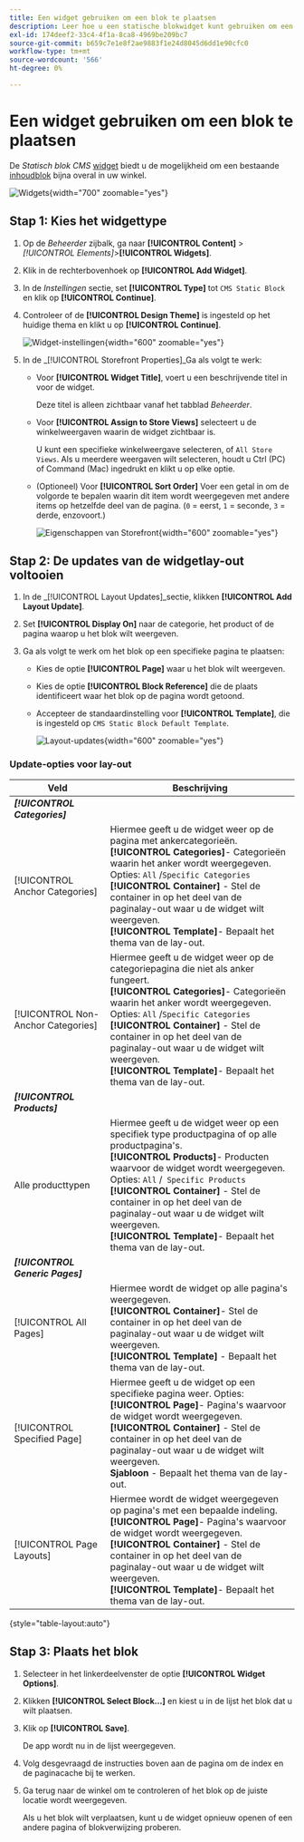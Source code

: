 ```yaml
---
title: Een widget gebruiken om een blok te plaatsen
description: Leer hoe u een statische blokwidget kunt gebruiken om een bestaande inhoud vrijwel overal in uw winkel te plaatsen.
exl-id: 174deef2-33c4-4f1a-8ca8-4969be209bc7
source-git-commit: b659c7e1e8f2ae9883f1e24d8045d6dd1e90cfc0
workflow-type: tm+mt
source-wordcount: '566'
ht-degree: 0%

---
```


# Een widget gebruiken om een blok te plaatsen

De _Statisch blok CMS_ [widget](widgets.md) biedt u de mogelijkheid om een bestaande [inhoudblok](blocks.md) bijna overal in uw winkel.

![Widgets](./assets/widgets.png){width="700" zoomable="yes"}

## Stap 1: Kies het widgettype

1. Op de _Beheerder_ zijbalk, ga naar **[!UICONTROL Content]** > _[!UICONTROL Elements]_>**[!UICONTROL Widgets]**.

1. Klik in de rechterbovenhoek op **[!UICONTROL Add Widget]**.

1. In de _Instellingen_ sectie, set **[!UICONTROL Type]** tot `CMS Static Block` en klik op **[!UICONTROL Continue]**.

1. Controleer of de **[!UICONTROL Design Theme]** is ingesteld op het huidige thema en klikt u op **[!UICONTROL Continue]**.

   ![Widget-instellingen](./assets/widget-settings.png){width="600" zoomable="yes"}

1. In de _[!UICONTROL Storefront Properties]_Ga als volgt te werk:

   - Voor **[!UICONTROL Widget Title]**, voert u een beschrijvende titel in voor de widget.

     Deze titel is alleen zichtbaar vanaf het tabblad _Beheerder_.

   - Voor **[!UICONTROL Assign to Store Views]** selecteert u de winkelweergaven waarin de widget zichtbaar is.

     U kunt een specifieke winkelweergave selecteren, of `All Store Views`. Als u meerdere weergaven wilt selecteren, houdt u Ctrl (PC) of Command (Mac) ingedrukt en klikt u op elke optie.

   - (Optioneel) Voor **[!UICONTROL Sort Order]** Voer een getal in om de volgorde te bepalen waarin dit item wordt weergegeven met andere items op hetzelfde deel van de pagina. (`0` = eerst, `1` = seconde, `3` = derde, enzovoort.)

     ![Eigenschappen van Storefront](./assets/widget-storefront-properties.png){width="600" zoomable="yes"}

## Stap 2: De updates van de widgetlay-out voltooien

1. In de _[!UICONTROL Layout Updates]_sectie, klikken **[!UICONTROL Add Layout Update]**.

1. Set **[!UICONTROL Display On]** naar de categorie, het product of de pagina waarop u het blok wilt weergeven.

1. Ga als volgt te werk om het blok op een specifieke pagina te plaatsen:

   - Kies de optie **[!UICONTROL Page]** waar u het blok wilt weergeven.

   - Kies de optie **[!UICONTROL Block Reference]** die de plaats identificeert waar het blok op de pagina wordt getoond.

   - Accepteer de standaardinstelling voor **[!UICONTROL Template]**, die is ingesteld op `CMS Static Block Default Template`.

     ![Layout-updates](./assets/widget-layout-update-home-page.png){width="600" zoomable="yes"}

### Update-opties voor lay-out

| Veld | Beschrijving |
|--- |--- |
| **_[!UICONTROL Categories]_** |  |
| [!UICONTROL Anchor Categories] | Hiermee geeft u de widget weer op de pagina met ankercategorieën.<br/>**[!UICONTROL Categories]**- Categorieën waarin het anker wordt weergegeven. Opties: `All` /`Specific Categories`<br/>**[!UICONTROL Container]** - Stel de container in op het deel van de paginalay-out waar u de widget wilt weergeven.<br/>**[!UICONTROL Template]**- Bepaalt het thema van de lay-out. |
| [!UICONTROL Non-Anchor Categories] | Hiermee geeft u de widget weer op de categoriepagina die niet als anker fungeert.<br/>**[!UICONTROL Categories]**- Categorieën waarin het anker wordt weergegeven. Opties: `All` /`Specific Categories`<br/>**[!UICONTROL Container]** - Stel de container in op het deel van de paginalay-out waar u de widget wilt weergeven.<br/>**[!UICONTROL Template]**- Bepaalt het thema van de lay-out. |
| **_[!UICONTROL Products]_** |  |
| Alle producttypen | Hiermee geeft u de widget weer op een specifiek type productpagina of op alle productpagina&#39;s. <br/>**[!UICONTROL Products]**- Producten waarvoor de widget wordt weergegeven. Opties: `All` /` Specific Products`<br/>**[!UICONTROL Container]** - Stel de container in op het deel van de paginalay-out waar u de widget wilt weergeven.<br/>**[!UICONTROL Template]**- Bepaalt het thema van de lay-out. |
| **_[!UICONTROL Generic Pages]_** |  |
| [!UICONTROL All Pages] | Hiermee wordt de widget op alle pagina&#39;s weergegeven. <br/>**[!UICONTROL Container]**- Stel de container in op het deel van de paginalay-out waar u de widget wilt weergeven.<br/>**[!UICONTROL Template]** - Bepaalt het thema van de lay-out. |
| [!UICONTROL Specified Page] | Hiermee geeft u de widget op een specifieke pagina weer. Opties:<br/>**[!UICONTROL Page]**- Pagina&#39;s waarvoor de widget wordt weergegeven.<br/>**[!UICONTROL Container]** - Stel de container in op het deel van de paginalay-out waar u de widget wilt weergeven.<br/>**Sjabloon** - Bepaalt het thema van de lay-out. |
| [!UICONTROL Page Layouts] | Hiermee wordt de widget weergegeven op pagina&#39;s met een bepaalde indeling. <br/>**[!UICONTROL Page]**- Pagina&#39;s waarvoor de widget wordt weergegeven.<br/>**[!UICONTROL Container]** - Stel de container in op het deel van de paginalay-out waar u de widget wilt weergeven.<br/>**[!UICONTROL Template]**- Bepaalt het thema van de lay-out. |

{style="table-layout:auto"}

## Stap 3: Plaats het blok

1. Selecteer in het linkerdeelvenster de optie **[!UICONTROL Widget Options]**.

1. Klikken **[!UICONTROL Select Block…]** en kiest u in de lijst het blok dat u wilt plaatsen.

1. Klik op **[!UICONTROL Save]**.

   De app wordt nu in de lijst weergegeven.

1. Volg desgevraagd de instructies boven aan de pagina om de index en de paginacache bij te werken.

1. Ga terug naar de winkel om te controleren of het blok op de juiste locatie wordt weergegeven.

   Als u het blok wilt verplaatsen, kunt u de widget opnieuw openen of een andere pagina of blokverwijzing proberen.
